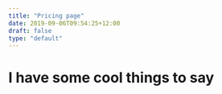 ```yaml
---
title: "Pricing page"
date: 2019-09-06T09:54:25+12:00
draft: false
type: "default"
---
```


# I have some cool things to say
